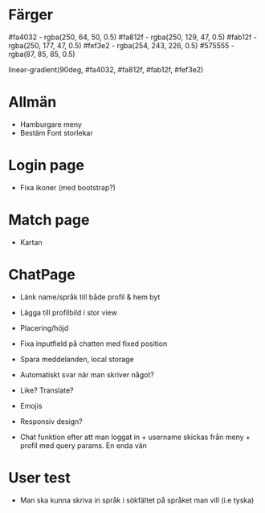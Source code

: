 # Färger

#fa4032 - rgba(250, 64, 50, 0.5)
#fa812f - rgba(250, 129, 47, 0.5)
#fab12f - rgba(250, 177, 47, 0.5)
#fef3e2 - rgba(254, 243, 226, 0.5)
#575555 - rgba(87, 85, 85, 0.5)

linear-gradient(90deg, #fa4032, #fa812f, #fab12f, #fef3e2)

# Allmän

- Hamburgare meny
- Bestäm Font storlekar

# Login page

- Fixa ikoner (med bootstrap?)

# Match page

- Kartan

# ChatPage

- Länk name/språk till både profil & hem byt
- Lägga till profilbild i stor view

- Placering/höjd
- Fixa inputfield på chatten med fixed position
- Spara meddelanden, local storage
- Automatiskt svar när man skriver något?
- Like? Translate?
- Emojis
- Responsiv design?
- Chat funktion efter att man loggat in + username skickas från meny + profil med query params. En enda vän

# User test

- Man ska kunna skriva in språk i sökfältet på språket man vill (i.e tyska)
